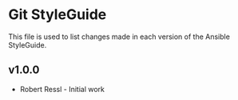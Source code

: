 # Git StyleGuide

This file is used to list changes made in each version of the Ansible StyleGuide.

## v1.0.0

- Robert Ressl - Initial work
